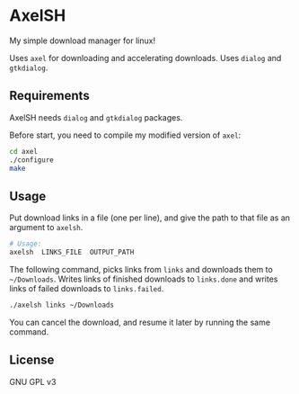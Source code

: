 # AxelSH

My simple download manager for linux!

Uses `axel` for downloading and accelerating downloads. Uses `dialog` and `gtkdialog`.

## Requirements

AxelSH needs `dialog` and `gtkdialog` packages.

Before start, you need to compile my modified version of `axel`:

```bash
cd axel
./configure
make
```

## Usage

Put download links in a file (one per line), and give the path to that file as an argument to `axelsh`.

```bash
# Usage:
axelsh  LINKS_FILE  OUTPUT_PATH
```

The following command, picks links from `links` and downloads them to `~/Downloads`. Writes links of finished downloads to `links.done` and writes links of failed downloads to `links.failed`.

```bash
./axelsh links ~/Downloads
```

You can cancel the download, and resume it later by running the same command.

## License
GNU GPL v3